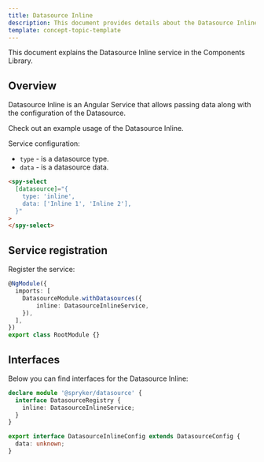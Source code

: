 ```yaml
---
title: Datasource Inline
description: This document provides details about the Datasource Inline service in the Components Library.
template: concept-topic-template
---
```


This document explains the Datasource Inline service in the Components Library.

## Overview

Datasource Inline is an Angular Service that allows passing data along with the configuration of the Datasource.

Check out an example usage of the Datasource Inline.

Service configuration:

- `type` - is a datasource type.  
- `data` - is a datasource data.  

```html
<spy-select
  [datasource]="{
    type: 'inline',
    data: ['Inline 1', 'Inline 2'],
  }"
>
</spy-select>
```

## Service registration

Register the service:

```ts
@NgModule({
  imports: [
    DatasourceModule.withDatasources({
        inline: DatasourceInlineService,
    }),
  ],
})
export class RootModule {}
```

## Interfaces

Below you can find interfaces for the Datasource Inline:

```ts
declare module '@spryker/datasource' {
  interface DatasourceRegistry {
    inline: DatasourceInlineService;
  }
}

export interface DatasourceInlineConfig extends DatasourceConfig {
  data: unknown;
}
```
